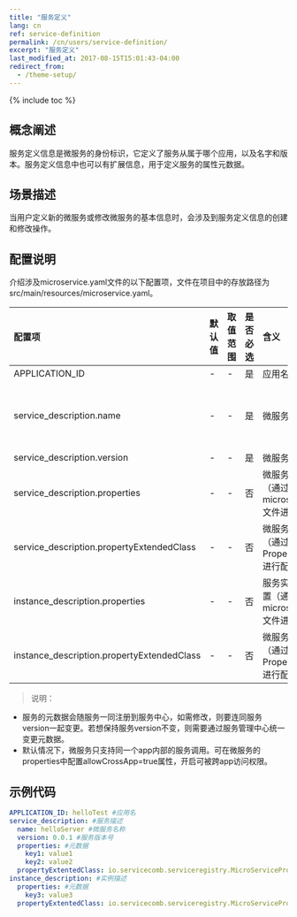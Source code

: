 ```yaml
---
title: "服务定义"
lang: cn
ref: service-definition
permalink: /cn/users/service-definition/
excerpt: "服务定义"
last_modified_at: 2017-08-15T15:01:43-04:00
redirect_from:
  - /theme-setup/
---
```


{% include toc %}
## 概念阐述

服务定义信息是微服务的身份标识，它定义了服务从属于哪个应用，以及名字和版本。服务定义信息中也可以有扩展信息，用于定义服务的属性元数据。

## 场景描述

当用户定义新的微服务或修改微服务的基本信息时，会涉及到服务定义信息的创建和修改操作。

## 配置说明

介绍涉及microservice.yaml文件的以下配置项，文件在项目中的存放路径为src/main/resources/microservice.yaml。

| 配置项 | 默认值 | 取值范围 | 是否必选 | 含义 | 注意 |
| :--- | :--- | :--- | :--- | :--- | :--- |
| APPLICATION\_ID | - | - | 是 | 应用名 | - |
| service\_description.name | - | - | 是 | 微服务名 | 应确保app内部唯一。微服务名支持数字、大小写字母和"-"、"\_"、"."三个特殊字符，但是不能以特殊字符作为首尾字符，命名规范为：^\[a-zA-Z0-9\]+$\|^\[a-zA-Z0-9\]\[a-zA-Z0-9\_-.\]\*\[a-zA-Z0-9\]$。 |
| service\_description.version | - | - | 是 | 微服务版本号 | - |
| service\_description.properties | - | - | 否 | 微服务元数据配置（通过microservice.yaml文件进行配置） | - |
| service\_description.propertyExtendedClass | - | - | 否 | 微服务元数据配置（通过实现接口PropertyExtended进行配置） | 接口返回的配置会覆盖配置文件中key相同的配置。 |
| instance\_description.properties | - | - | 否 | 服务实例元数据配置（通过microservice.yaml文件进行配置） |  |
| instance\_description.propertyExtendedClass | - | - | 否 | 微服务元数据配置（通过实现接口PropertyExtended进行配置） | 同service\_description.propertyExtendedClass |

> 说明：
- 服务的元数据会随服务一同注册到服务中心，如需修改，则要连同服务version一起变更。若想保持服务version不变，则需要通过服务管理中心统一变更元数据。
- 默认情况下，微服务只支持同一个app内部的服务调用。可在微服务的properties中配置allowCrossApp=true属性，开启可被跨app访问权限。

## 示例代码

```yaml
APPLICATION_ID: helloTest #应用名
service_description: #服务描述
  name: helloServer #微服务名称
  version: 0.0.1 #服务版本号
  properties: #元数据
    key1: value1
    key2: value2
  propertyExtentedClass: io.servicecomb.serviceregistry.MicroServicePropertyExtendedStub
instance_description: #实例描述
  properties: #元数据
    key3: value3
  propertyExtentedClass: io.servicecomb.serviceregistry.MicroServicePropertyExtendedStub
```
